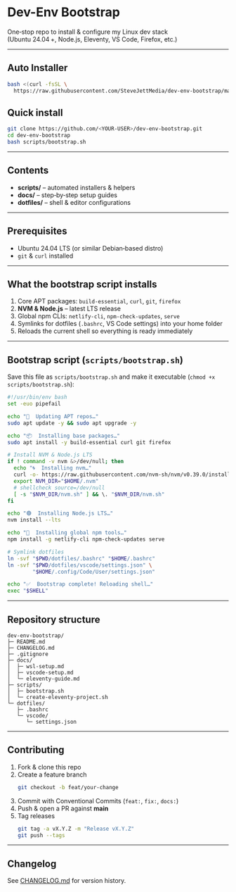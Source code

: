 
# Dev-Env Bootstrap

One‑stop repo to install & configure my Linux dev stack  
(Ubuntu 24.04 +, Node.js, Eleventy, VS Code, Firefox, etc.)

---

## Auto Installer

```bash
bash <(curl -fsSL \
  https://raw.githubusercontent.com/SteveJettMedia/dev-env-bootstrap/main/scripts/bootstrap.sh)
```

## Quick install

```bash
git clone https://github.com/<YOUR-USER>/dev-env-bootstrap.git
cd dev-env-bootstrap
bash scripts/bootstrap.sh
```

---

## Contents

- **scripts/** – automated installers & helpers  
- **docs/** – step‑by‑step setup guides  
- **dotfiles/** – shell & editor configurations  

---

## Prerequisites

- Ubuntu 24.04 LTS (or similar Debian‑based distro)  
- `git` & `curl` installed  

---

## What the bootstrap script installs

1. Core APT packages: `build-essential`, `curl`, `git`, `firefox`  
2. **NVM & Node.js** – latest LTS release  
3. Global npm CLIs: `netlify-cli`, `npm-check-updates`, `serve`  
4. Symlinks for dotfiles (`.bashrc`, VS Code settings) into your home folder  
5. Reloads the current shell so everything is ready immediately

---

## Bootstrap script (`scripts/bootstrap.sh`)

Save this file as `scripts/bootstrap.sh` and make it executable (`chmod +x scripts/bootstrap.sh`):

```bash
#!/usr/bin/env bash
set -euo pipefail

echo "🔄  Updating APT repos…"
sudo apt update -y && sudo apt upgrade -y

echo "📦  Installing base packages…"
sudo apt install -y build-essential curl git firefox

# Install NVM & Node.js LTS
if ! command -v nvm &>/dev/null; then
  echo "🌀  Installing nvm…"
  curl -o- https://raw.githubusercontent.com/nvm-sh/nvm/v0.39.0/install.sh | bash
  export NVM_DIR="$HOME/.nvm"
  # shellcheck source=/dev/null
  [ -s "$NVM_DIR/nvm.sh" ] && \. "$NVM_DIR/nvm.sh"
fi

echo "🟢  Installing Node.js LTS…"
nvm install --lts

echo "🔧  Installing global npm tools…"
npm install -g netlify-cli npm-check-updates serve

# Symlink dotfiles
ln -svf "$PWD/dotfiles/.bashrc" "$HOME/.bashrc"
ln -svf "$PWD/dotfiles/vscode/settings.json" \
        "$HOME/.config/Code/User/settings.json"

echo "✅  Bootstrap complete! Reloading shell…"
exec "$SHELL"
```

---

## Repository structure

```text
dev-env-bootstrap/
├─ README.md
├─ CHANGELOG.md
├─ .gitignore
├─ docs/
│  ├─ wsl-setup.md
│  ├─ vscode-setup.md
│  └─ eleventy-guide.md
├─ scripts/
│  ├─ bootstrap.sh
│  └─ create-eleventy-project.sh
└─ dotfiles/
   ├─ .bashrc
   └─ vscode/
      └─ settings.json
```

---

## Contributing

1. Fork & clone this repo  
2. Create a feature branch  
   ```bash
   git checkout -b feat/your-change
   ```  
3. Commit with Conventional Commits (`feat:`, `fix:`, `docs:`)  
4. Push & open a PR against **main**  
5. Tag releases  
   ```bash
   git tag -a vX.Y.Z -m "Release vX.Y.Z"
   git push --tags
   ```

---

## Changelog

See [CHANGELOG.md](CHANGELOG.md) for version history.
